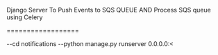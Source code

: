 Django Server To Push Events to SQS QUEUE
AND
Process SQS queue using Celery

==================

--cd notifications
--python manage.py runserver 0.0.0.0:<<portname>
